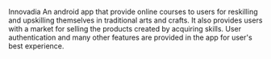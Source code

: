 Innovadia
An android app that provide online courses to users for reskilling and upskilling themselves in traditional arts and crafts. It also provides users with a market for selling the products created by acquiring skills.
User authentication and many other features are provided in the app for user's best experience.
